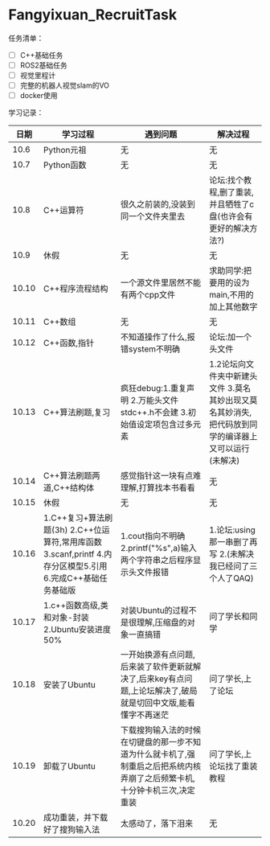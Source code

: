 # Fangyixuan_RecruitTask

任务清单：
- [ ] C++基础任务
- [ ] ROS2基础任务
- [ ] 视觉里程计
- [ ] 完整的机器人视觉slam的VO
- [ ] docker使用

学习记录：

| 日期| 学习过程| 遇到问题|解决过程|
|--------|--------------------------------------------------------|--------------------------------------------------------|--------------------------------------------------------|
|10.6|Python元祖|无|无|
|10.7|Python函数|无|无|
|10.8|C++运算符|很久之前装的,没装到同一个文件夹里去|论坛:找个教程,删了重装,并且牺牲了c盘(也许会有更好的解决方法?)|
|10.9|休假|无|无|
|10.10|C++程序流程结构|一个源文件里居然不能有两个cpp文件|求助同学:把要用的设为main,不用的加上其他数字|
|10.11|C++数组|无|无|
|10.12|C++函数,指针|不知道操作了什么,报错system不明确|论坛:加一个头文件|
|10.13|C++算法刷题,复习|疯狂debug:1.重复声明 2.万能头文件 stdc++.h不会建 3.初始值设定项包含过多元素|1.2论坛向文件夹中新建头文件 3.莫名其妙出现又莫名其妙消失,把代码放到同学的编译器上又可以运行(未解决)|
|10.14|C++算法刷题两道,C++结构体|感觉指针这一块有点难理解,打算找本书看看|无|
|10.15|休假|无|无|
|10.16|1.C++复习+算法刷题(3h) 2.C++位运算符,常用库函数 3.scanf,printf 4.内存分区模型5.引用 6.完成C++基础任务基础版|1.cout指向不明确 2.printf("%s",a)输入两个字符串之后程序显示头文件报错|1.论坛:using那一串删了再写 2.(未解决我已经问了三个人了QAQ)|
|10.17|1.c++函数高级,类和对象-封装 2.Ubuntu安装进度50%|对装Ubuntu的过程不是很理解,压缩盘的对象一直搞错|问了学长和同学|
|10.18|安装了Ubuntu|一开始换源有点问题,后来装了软件更新就解决了,后来key有点问题,上论坛解决了,破局就是切回中文版,能看懂字不再迷茫|问了学长,上了论坛|
|10.19|卸载了Ubuntu|下载搜狗输入法的时候在切键盘的那一步不知道为什么就卡机了,强制重启之后把系统内核弄崩了之后频繁卡机,十分钟卡机三次,决定重装|问了学长,上论坛找了重装教程|
|10.20|成功重装，并下载好了搜狗输入法|太感动了，落下泪来|无|
